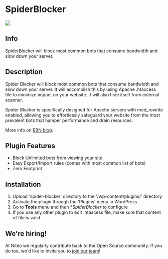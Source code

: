 # SpiderBlocker

![](https://github.com/niteoweb/spiderblocker/workflows/Tests/badge.svg)

## Info

SpiderBlocker will block most common bots that consume bandwidth and slow down your server.

## Description

Spider Blocker will block most common bots that consume bandwidth and slow down your server. It will accomplish this by using Apache .htaccess file to minimize impact on your website. It will also hide itself from external scanner.

Spider Blocker is specifically designed for Apache servers with mod_rewrite enabled, allowing you to effortlessly safeguard your website from the most prevalent bots that hamper performance and drain resources. 

More info on <a href="http://blog.easyblognetworks.com/2015/free-spider-blocker-plugin/">EBN blog</a>.

## Plugin Features
* Block Unlimited bots from viewing your site
* Easy Export/Import rules (comes with most common list of bots)
* Zero Footprint

## Installation

1. Upload 'spider-blocker' directory to the '/wp-content/plugins/' directory
2. Activate the plugin through the 'Plugins' menu in WordPress
3. Go to **Tools** menu and then **SpiderBlocker* to configure
4. If you use any other plugin to edit .htaacess file, make sure that content of file is valid

## We're hiring!

At Niteo we regularly contribute back to the Open Source community. If you do too, we'd like to invite you to [join our team](https://niteo.co/careers)!
